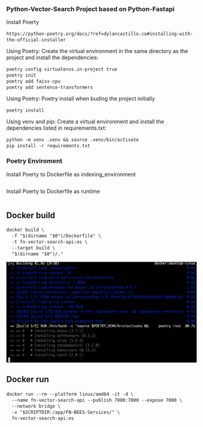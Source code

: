 
### Python-Vector-Search Project based on Python-Fastapi

Install Poerty
```
https://python-poetry.org/docs/?ref=dylancastillo.co#installing-with-the-official-installer
```

Using Poetry: Create the virtual environment in the same directory as the project and install the dependencies:
```
poetry config virtualenvs.in-project true
poetry init
poetry add faiss-cpu
poetry add sentence-transformers
```

Using Poetry: Poetry install when buding the project initially
```
poetry install
```

Using venv and pip: Create a virtual environment and install the dependencies listed in requirements.txt:
```
python -m venv .venv && source .venv/bin/activate
pip install -r requirements.txt
```

### Poetry Enviroment
Install Poerty to Dockerfile as indexing_environment
```

```

Install Poerty to Dockerfile as runtime
```

```

## Docker build
```
docker build \
  -f "$(dirname "$0")/Dockerfile" \
  -t fn-vector-search-api:es \
  --target build \
  "$(dirname "$0")/."
```
![Alt text](image.png)

## Docker run
```
docker run --rm --platform linux/amd64 -it -d \
  --name fn-vector-search-api --publish 7000:7000 --expose 7000 \
  --network bridge \
  -v "$SCRIPTDIR:/app/FN-BEES-Services/" \
  fn-vector-search-api:es
```
